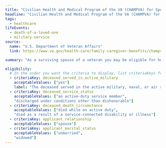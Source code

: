```yaml
---
title: "Civilian Health and Medical Program of the VA (CHAMPVA) for Spouse"
headline: "Civilian Health and Medical Program of the VA (CHAMPVA) for Spouse"
tags:
  - healthcare
lifeEvents:
  - death-of-a-loved-one
  - military-service
source:
  name: "U.S. Department of Veteran Affairs"
  link: https://www.va.gov/health-care/family-caregiver-benefits/champva/

summary: "As a surviving spouse of a veteran you may be eligible for health insurance that covers the cost of some of your health care services and supplies, including pharmacy benefits."

eligibility:
  # In the order you want the criteria to display, list criteriaKeys from the csv here, each followed by a comma-separated list of which values indicate eligibility for that criteria. Wrap individual values in quotes if they have inner commas.
  - criteriaKey: deceased_served_in_active_military
    acceptableValues: ["yes"]
    label: "The deceased served in the active military, naval, or air service."
  - criteriaKey: deceased_service_status
    acceptableValues: ["an active-duty service member", 
    "discharged under conditions other than dishonorable"]
  - criteriaKey: deceased_death_circumstance
    acceptableValues: ["died while on active duty", 
    "died as a result of a service-connected disability or illness"]
  - criteriaKey: applicant_relationship
    acceptableValues: ["spouse"]
  - criteriaKey: applicant_marital_status
    acceptableValues: ["unmarried", 
    "widowed"]
---
```

